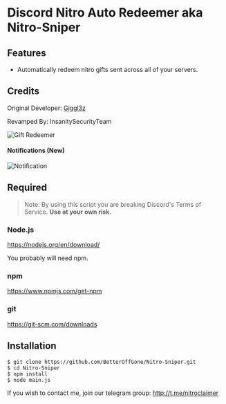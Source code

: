 # Discord Nitro Auto Redeemer aka Nitro-Sniper

## Features
- Automatically redeem nitro gifts sent across all of your servers.
## Credits
Original Developer: [Giggl3z](https://github.com/Giggl3z/Discord-Nitro-Redeemer)

Revamped By: InsanitySecurityTeam

![Gift Redeemer](https://cdn.discordapp.com/attachments/645899747969728512/646063780622499843/image0.jpg)

#### Notifications (New)
![Notification](https://cdn.discordapp.com/attachments/640700265367994388/649105849708576778/unknown.png)

## Required

> Note: By using this script you are breaking Discord's Terms of Service. **Use at your own risk.**

### Node.js

https://nodejs.org/en/download/


You probably will need npm.

### npm
https://www.npmjs.com/get-npm

### git
https://git-scm.com/downloads

## Installation
```console
$ git clone https://github.com/BetterOffGone/Nitro-Sniper.git
$ cd Nitro-Sniper
$ npm install 
$ node main.js
```

If you wish to contact me, join our telegram group:  http://t.me/nitroclaimer
